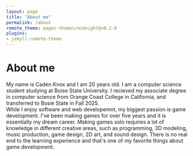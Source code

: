 ```yaml
---
layout: page
title: "About me"
permalink: /about
remote_theme: pages-themes/midnight@v0.2.0
plugins:
- jekyll-remote-theme
---
```

# About me
My name is Caden Knox and I am 20 years old. I am a computer science student studying at Boise State University. I recieved my associate degree in computer science from Orange Coast College in California, and transferred to Bosie State in Fall 2025.\
While I enjoy software and web developemnt, my biggest passion is game development. I've been making games for over five years and it is essentially my dream career. Making games solo requires a lot of knowledge in different creative areas, such as programming, 3D modeling, music production, game design, 2D art, and sound design. There is no real end to the learning experience and that's one of my favorite things about game development.
